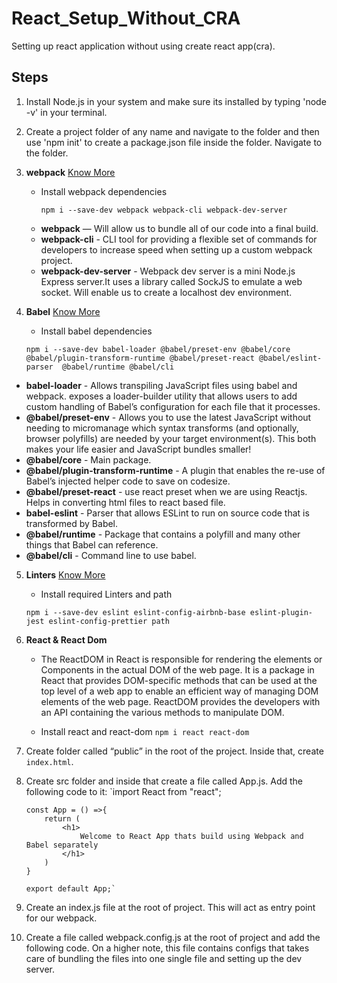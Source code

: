 # React_Setup_Without_CRA

Setting up react application without using create react app(cra).

## Steps

1. Install Node.js in your system and make sure its installed by typing 'node -v' in your terminal.
2. Create a project folder of any name and navigate to the folder and then use 'npm init' to create a package.json file inside the folder. Navigate to the folder.

3. **webpack**
   [Know More](https://github.com/ashutoshraj01/REACT_SETUP_W-O_CRA/blob/main/webpack.md)

   - Install webpack dependencies

     `npm i --save-dev webpack webpack-cli webpack-dev-server`

   * **webpack** — Will allow us to bundle all of our code into a final build.
   * **webpack-cli** - CLI tool for providing a flexible set of commands for developers to increase speed when setting up a custom webpack project.
   * **webpack-dev-server** - Webpack dev server is a mini Node.js Express server.It uses a library called SockJS to emulate a web socket. Will enable us to create a localhost dev environment.

4. **Babel**
   [Know More](https://github.com/ashutoshraj01/REACT_SETUP_W-O_CRA/blob/main/Babel.md)

   - Install babel dependencies

   `npm i --save-dev babel-loader @babel/preset-env @babel/core @babel/plugin-transform-runtime @babel/preset-react @babel/eslint-parser 
@babel/runtime @babel/cli`

- **babel-loader** - Allows transpiling JavaScript files using babel and webpack. exposes a loader-builder utility that allows users to add custom handling of Babel’s configuration for each file that it processes.
- **@babel/preset-env** - Allows you to use the latest JavaScript without needing to micromanage which syntax transforms (and optionally, browser polyfills) are needed by your target environment(s). This both makes your life easier and JavaScript bundles smaller!
- **@babel/core** - Main package.
- **@babel/plugin-transform-runtime** - A plugin that enables the re-use of Babel’s injected helper code to save on codesize.
- **@babel/preset-react** - use react preset when we are using Reactjs. Helps in converting html files to react based file.
- **babel-eslint** - Parser that allows ESLint to run on source code that is transformed by Babel.
- **@babel/runtime** - Package that contains a polyfill and many other things that Babel can reference.
- **@babel/cli** - Command line to use babel.

5.  **Linters**
    [Know More](https://github.com/ashutoshraj01/REACT_SETUP_W-O_CRA/blob/main/Linters.md)

    - Install required Linters and path

    `npm i --save-dev eslint eslint-config-airbnb-base eslint-plugin-jest eslint-config-prettier path`

6.  **React & React Dom**

    - The ReactDOM in React is responsible for rendering the elements or Components in the actual DOM of the web page. It is a package in React that provides DOM-specific methods that can be used at the top level of a web app to enable an efficient way of managing DOM elements of the web page. ReactDOM provides the developers with an API containing the various methods to manipulate DOM.

    - Install react and react-dom
      `npm i react react-dom`

7.  Create folder called “public” in the root of the project. Inside that, create `index.html`.
8.  Create src folder and inside that create a file called App.js. Add the following code to it:
    `import React from "react";

        const App = () =>{
            return (
                <h1>
                    Welcome to React App thats build using Webpack and Babel separately
                </h1>
            )
        }

        export default App;`

9.  Create an index.js file at the root of project. This will act as entry point for our webpack.

10. Create a file called webpack.config.js at the root of project and add the following code. On a higher note, this file contains configs that takes care of bundling the files into one single file and setting up the dev server.

